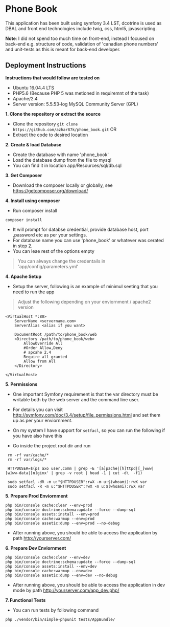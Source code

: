 Phone Book
========================
This application has been built using symfony 3.4 LST, dcotrine is used as DBAL and front end technologies include twig, css, html5, javascripting.

**Note**: I did not spend too much time on front-end, instead I focused on back-end e.g. structure of code, validation of 'canadian phone numbers' 
and unit-tests as this is meant for back-end developer. 

Deployment Instructions
--------------

**Instructions that would follow are tested on**
- Ubuntu 16.04.4 LTS
- PHP5.6 (Because PHP 5 was metioned in requiremnt of the task)
- Apache/2.4  
- Server version: 5.5.53-log MySQL Community Server (GPL)


**1. Clone the repository or extract the source**
- Clone the repository `git clone https://github.com/azhar87k/phone_book.git` OR
- Extract the code to desired location

**2. Create & load Database**
- Create the database with name 'phone_book'
- Load the database dump from the file to mysql
- You can find it in location app/Resources/sql/db.sql

**3. Get Composer**
- Download the composer locally or globally, see https://getcomposer.org/download/

**4. Install using composer**
- Run composer install
```
composer install
```
- It will prompt for databse credential, provide database host, port ,password etc as per your settings.
- For database name you can use 'phone_book' or whatever was cerated in step 2.
- You can leae rest of the options empty
> You can always change the credentails in 'app/config/parameters.yml'

**4. Apache Setup**
- Setup the server, following is an example of minimul seeting that you need to run the app
> Adjust the following depending on your enviornment / apache2 version

```
<VirtualHost *:80>
    ServerName <servername.com>
    ServerAlias <alias if you want>

    DocumentRoot /path/to/phone_book/web
    <Directory /path/to/phone_book/web>
        AllowOverride All
        #Order Allow,Deny
        # apcahe 2.4
        Require all granted
        Allow from All
    </Directory>

</VirtualHost>
```

**5. Permissions**
- One important Symfony requirement is that the var directory must be writable both by the web server and the command line user.
- For details you can visit http://symfony.com/doc/3.4/setup/file_permissions.html and set them up as per your enviornment.

- On my system I have support for `setfacl`, so you can run the following if you have also have this

- Go inside the project root dir and run

````
 rm -rf var/cache/*
 rm -rf var/logs/*

 HTTPDUSER=$(ps axo user,comm | grep -E '[a]pache|[h]ttpd|[_]www|[w]ww-data|[n]ginx' | grep -v root | head -1 | cut -d\  -f1)

 sudo setfacl -dR -m u:"$HTTPDUSER":rwX -m u:$(whoami):rwX var
 sudo setfacl -R -m u:"$HTTPDUSER":rwX -m u:$(whoami):rwX var
 ````
 
 
**5. Prepare Prod Enviornment**

````
php bin/console cache:clear --env=prod
php bin/console doctrine:schema:update --force --dump-sql
php bin/console assets:install --env=prod
php bin/console cache:warmup --env=prod
php bin/console assetic:dump --env=prod --no-debug
 ````
- After running above, you should be able to access the application by path http://yourserver.com/

**6. Prepare Dev Enviornment**

````
php bin/console cache:clear --env=dev
php bin/console doctrine:schema:update --force --dump-sql
php bin/console assets:install --env=dev
php bin/console cache:warmup --env=dev
php bin/console assetic:dump --env=dev --no-debug
 ````
- After running above, you should be able to access the application in dev mode by path http://yourserver.com/app_dev.php/

**7. Functional Tests**

- You can run tests by following command
````
php ./vendor/bin/simple-phpunit tests/AppBundle/
````
